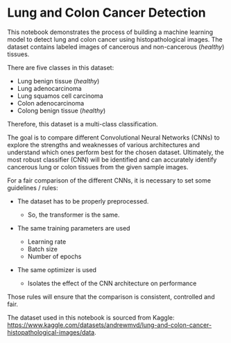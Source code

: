 # Lung and Colon Cancer Detection
This notebook demonstrates the process of building a machine learning model to detect lung and colon cancer using histopathological images. The dataset contains labeled images of cancerous and non-cancerous (<em>healthy</em>) tissues. 

There are five classes in this dataset: 
- Lung benign tissue (<em>healthy</em>)
- Lung adenocarcinoma
- Lung squamos cell carcinoma
- Colon adenocarcinoma
- Colong benign tissue (<em>healthy</em>)

Therefore, this dataset is a multi-class classification.

The goal is to compare different Convolutional Neural Networks (CNNs) to explore the strengths and weaknesses of various architectures and understand which ones perform best for the chosen dataset. Ultimately, the most robust classifier (CNN) will be identified and can accurately identify cancerous lung or colon tissues from the given sample images. 

For a fair comparison of the different CNNs, it is necessary to set some guidelines / rules:
- The dataset has to be properly preprocessed.


  - So, the transformer is the same.
- The same training parameters are used 


  - Learning rate
  - Batch size
  - Number of epochs
- The same optimizer is used
  - Isolates the effect of the CNN architecture on performance

Those rules will ensure that the comparison is consistent, controlled and fair.

The dataset used in this notebook is sourced from Kaggle: https://www.kaggle.com/datasets/andrewmvd/lung-and-colon-cancer-histopathological-images/data.